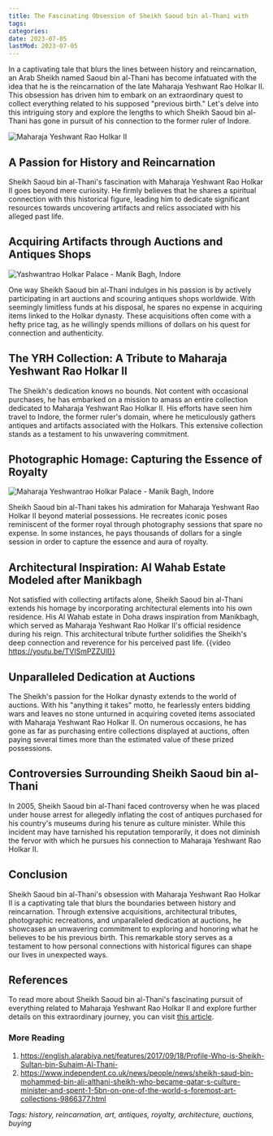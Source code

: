 ```yaml
---
title: The Fascinating Obsession of Sheikh Saoud bin al-Thani with
tags:
categories:
date: 2023-07-05
lastMod: 2023-07-05
---
```

In a captivating tale that blurs the lines between history and reincarnation, an Arab Sheikh named Saoud bin al-Thani has become infatuated with the idea that he is the reincarnation of the late Maharaja Yeshwant Rao Holkar II. This obsession has driven him to embark on an extraordinary quest to collect everything related to his supposed "previous birth." Let's delve into this intriguing story and explore the lengths to which Sheikh Saoud bin al-Thani has gone in pursuit of his connection to the former ruler of Indore.

![Maharaja Yeshwant Rao Holkar II](https://upload.wikimedia.org/wikipedia/commons/0/0c/investiture_of_his_highness_maharaja_yeshwant_rao_holkar_bahadur_of_indore_9th_may_1930.jpg)

## A Passion for History and Reincarnation

Sheikh Saoud bin al-Thani's fascination with Maharaja Yeshwant Rao Holkar II goes beyond mere curiosity. He firmly believes that he shares a spiritual connection with this historical figure, leading him to dedicate significant resources towards uncovering artifacts and relics associated with his alleged past life.

## Acquiring Artifacts through Auctions and Antiques Shops

![Yashwantrao Holkar Palace - Manik Bagh, Indore](https://media.architecturaldigest.in/wp-content/uploads/2019/09/maharaja-yeshwantrao-holkar-palace-manik-bagh-indore-15.jpg)

One way Sheikh Saoud bin al-Thani indulges in his passion is by actively participating in art auctions and scouring antiques shops worldwide. With seemingly limitless funds at his disposal, he spares no expense in acquiring items linked to the Holkar dynasty. These acquisitions often come with a hefty price tag, as he willingly spends millions of dollars on his quest for connection and authenticity.

## The YRH Collection: A Tribute to Maharaja Yeshwant Rao Holkar II

The Sheikh's dedication knows no bounds. Not content with occasional purchases, he has embarked on a mission to amass an entire collection dedicated to Maharaja Yeshwant Rao Holkar II. His efforts have seen him travel to Indore, the former ruler's domain, where he meticulously gathers antiques and artifacts associated with the Holkars. This extensive collection stands as a testament to his unwavering commitment.

## Photographic Homage: Capturing the Essence of Royalty

![Maharaja Yeshwantrao Holkar Palace - Manik Bagh, Indore](https://media.architecturaldigest.in/wp-content/uploads/2019/09/maharaja-yeshwantrao-holkar-palace-manik-bagh-indore-13.jpg)

Sheikh Saoud bin al-Thani takes his admiration for Maharaja Yeshwant Rao Holkar II beyond material possessions. He recreates iconic poses reminiscent of the former royal through photography sessions that spare no expense. In some instances, he pays thousands of dollars for a single session in order to capture the essence and aura of royalty.

## Architectural Inspiration: Al Wahab Estate Modeled after Manikbagh

Not satisfied with collecting artifacts alone, Sheikh Saoud bin al-Thani extends his homage by incorporating architectural elements into his own residence. His Al Wahab estate in Doha draws inspiration from Manikbagh, which served as Maharaja Yeshwant Rao Holkar II's official residence during his reign. This architectural tribute further solidifies the Sheikh's deep connection and reverence for his perceived past life.
{{video https://youtu.be/TVISmPZZUlI}}

## Unparalleled Dedication at Auctions

The Sheikh's passion for the Holkar dynasty extends to the world of auctions. With his "anything it takes" motto, he fearlessly enters bidding wars and leaves no stone unturned in acquiring coveted items associated with Maharaja Yeshwant Rao Holkar II. On numerous occasions, he has gone as far as purchasing entire collections displayed at auctions, often paying several times more than the estimated value of these prized possessions.

## Controversies Surrounding Sheikh Saoud bin al-Thani

In 2005, Sheikh Saoud bin al-Thani faced controversy when he was placed under house arrest for allegedly inflating the cost of antiques purchased for his country's museums during his tenure as culture minister. While this incident may have tarnished his reputation temporarily, it does not diminish the fervor with which he pursues his connection to Maharaja Yeshwant Rao Holkar II.

## Conclusion

Sheikh Saoud bin al-Thani's obsession with Maharaja Yeshwant Rao Holkar II is a captivating tale that blurs the boundaries between history and reincarnation. Through extensive acquisitions, architectural tributes, photographic recreations, and unparalleled dedication at auctions, he showcases an unwavering commitment to exploring and honoring what he believes to be his previous birth. This remarkable story serves as a testament to how personal connections with historical figures can shape our lives in unexpected ways.

## References

To read more about Sheikh Saoud bin al-Thani's fascinating pursuit of everything related to Maharaja Yeshwant Rao Holkar II and explore further details on this extraordinary journey, you can visit [this article](https://www.dnaindia.com/lifestyle/report-maharaja-yeshwant-rao-holkar-ii-reborn-as-sheikh-1559170#error=login_required&state=013f21bc-a2c3-4dc6-aa39-199e7e6db2f0).

### More Reading

1. https://english.alarabiya.net/features/2017/09/18/Profile-Who-is-Sheikh-Sultan-bin-Suhaim-Al-Thani-
2. https://www.independent.co.uk/news/people/news/sheikh-saud-bin-mohammed-bin-ali-althani-sheikh-who-became-qatar-s-culture-minister-and-spent-1-5bn-on-one-of-the-world-s-foremost-art-collections-9866377.html

*Tags: history, reincarnation, art, antiques, royalty, architecture, auctions, buying*
